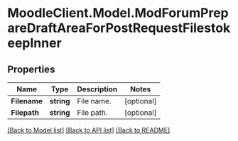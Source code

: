 # MoodleClient.Model.ModForumPrepareDraftAreaForPostRequestFilestokeepInner

## Properties

Name | Type | Description | Notes
------------ | ------------- | ------------- | -------------
**Filename** | **string** | File name. | [optional] 
**Filepath** | **string** | File path. | [optional] 

[[Back to Model list]](../README.md#documentation-for-models) [[Back to API list]](../README.md#documentation-for-api-endpoints) [[Back to README]](../README.md)

